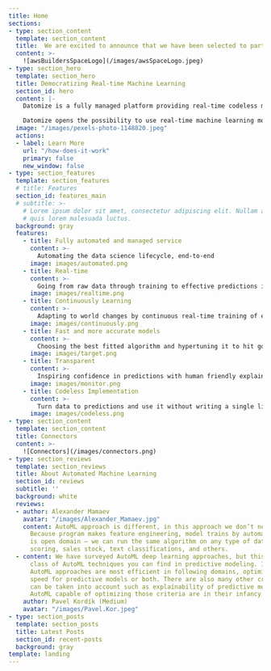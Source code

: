 ```yaml
---
title: Home
sections:
- type: section_content
  template: section_content
  title:  We are excited to announce that we have been selected to participate in the AWS Builder Space program!
  content: >-
    ![awsBuildersSpaceLogo](/images/awsSpaceLogo.jpeg)
- type: section_hero
  template: section_hero
  title: Democratizing Real-time Machine Learning
  section_id: hero
  content: |-
    Datomize is a fully managed platform providing real-time codeless machine learning. It loads your datasets, trains the best learning algorithm to your needs and deploys - all in under a minute, automatically.

    Datomize opens the possibility to use real-time machine learning models for everyone with less effort at a lower cost.
  image: "/images/pexels-photo-1148820.jpeg"
  actions:
  - label: Learn More
    url: "/how-does-it-work"
    primary: false
    new_window: false
- type: section_features
  template: section_features
  # title: Features
  section_id: features_main
  # subtitle: >-
    # Lorem ipsum dolor sit amet, consectetur adipiscing elit. Nullam a metus
    # quis lorem malesuada luctus.
  background: gray
  features:
    - title: Fully automated and managed service
      content: >-
        Automating the data science lifecycle, end-to-end
      image: images/automated.png
    - title: Real-time
      content: >-
        Going from raw data through training to effective predictions in seconds 
      image: images/realtime.png
    - title: Continuously Learning
      content: >-
        Adapting to world changes by continuous real-time training of existing model
      image: images/continuously.png
    - title: Fast and more accurate models
      content: >-
        Choosing the best fitted algorithm and hypertuning it to hit goals
      image: images/target.png
    - title: Transparent
      content: >-
        Inspiring confidence in predictions with human friendly explainable models
      image: images/monitor.png
    - title: Codeless Implementation
      content: >-
        Turn data to predictions and use it without writing a single line of code
      image: images/codeless.png
- type: section_content
  template: section_content
  title: Connectors
  content: >-
    ![Connectors](/images/connectors.png)
- type: section_reviews
  template: section_reviews
  title: About Automated Machine Learning
  section_id: reviews
  subtitle: ''
  background: white
  reviews:
  - author: Alexander Mamaev
    avatar: "/images/Alexander_Mamaev.jpg"
    content: AutoML approach is different, in this approach we don’t need a human.
      Because program makes feature engineering, model trains by automate. AutoML
      is open domain — we can run the same algorithm on any type of data like credit
      scoring, sales stock, text classifications, and others.
  - content: We have surveyed AutoML deep learning approaches, but this is just one
      class of AutoML techniques you can find in predictive modeling. In general,
      AutoML approaches are most efficient in following domains, optimizing performance,
      speed for predictive models or both. There are also many other criteria that
      can be taken into account such as explainability of predictive models, however
      AutoML capable of optimizing those criteria are in their infancy.
    author: Pavel Kordík (Medium)
    avatar: "/images/Pavel.Kor.jpeg"
- type: section_posts
  template: section_posts
  title: Latest Posts
  section_id: recent-posts
  background: gray
template: landing
---
```

